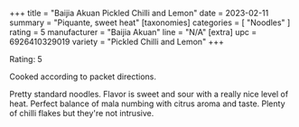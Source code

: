 +++
title = "Baijia Akuan Pickled Chilli and Lemon"
date = 2023-02-11
summary = "Piquante, sweet heat"
[taxonomies]
categories = [ "Noodles" ]
rating = 5
manufacturer = "Baijia Akuan"
line = "N/A"
[extra]
upc = 6926410329019
variety = "Pickled Chilli and Lemon"
+++

Rating: 5

Cooked according to packet directions.

Pretty standard noodles.
Flavor is sweet and sour with a really nice level of heat.
Perfect balance of mala numbing with citrus aroma and taste.
Plenty of chilli flakes but they're not intrusive.

